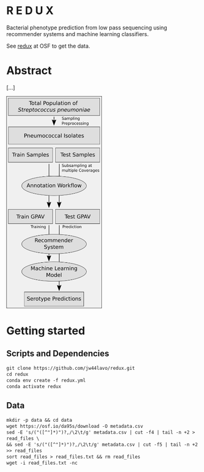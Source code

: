 R E D U X
==========
Bacterial phenotype prediction from low pass sequencing using recommender systems and machine learning classifiers.

See [redux](https://osf.io/uxpv4/) at OSF to get the data.


# Abstract
[...]

<img src="https://github.com/jw44lavo/redux/blob/main/workflow_git.png" alt="Workflow visualization" width="250">

# Getting started

## Scripts and Dependencies
```
git clone https://github.com/jw44lavo/redux.git
cd redux
conda env create -f redux.yml
conda activate redux
```

## Data
```
mkdir -p data && cd data
wget https://osf.io/da95s/download -O metadata.csv
sed -E 's/("([^"]*)")?,/\2\t/g' metadata.csv | cut -f4 | tail -n +2 > read_files \
&& sed -E 's/("([^"]*)")?,/\2\t/g' metadata.csv | cut -f5 | tail -n +2 >> read_files
sort read_files > read_files.txt && rm read_files
wget -i read_files.txt -nc
```

